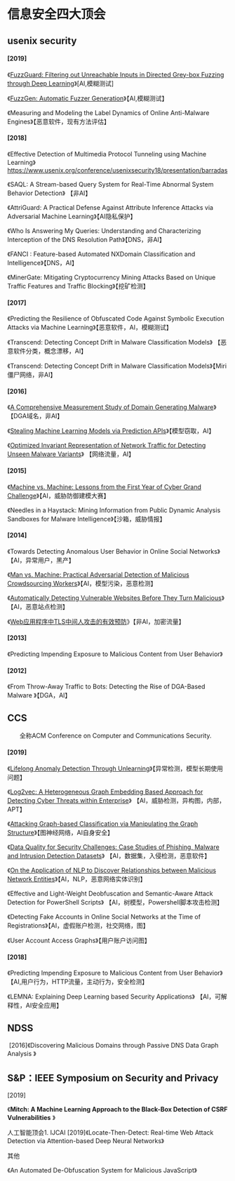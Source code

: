 # 信息安全四大顶会

## usenix security

#### [2019]

《[FuzzGuard: Filtering out Unreachable Inputs in Directed Grey-box Fuzzing through Deep Learning](https://www.usenix.org/conference/usenixsecurity20/presentation/zong)》[AI,模糊测试]  

《[FuzzGen: Automatic Fuzzer Generation](https://www.usenix.org/conference/usenixsecurity20/presentation/ispoglou)》【AI,模糊测试】  

《Measuring and Modeling the Label Dynamics of Online Anti-Malware Engines》【恶意软件，现有方法评估】  

#### [2018]

《Effective Detection of Multimedia Protocol Tunneling using Machine Learning》https://www.usenix.org/conference/usenixsecurity18/presentation/barradas  

《SAQL: A Stream-based Query System for Real-Time Abnormal System Behavior Detection》   【非AI】  

《AttriGuard: A Practical Defense Against Attribute Inference Attacks via Adversarial Machine Learning》【AI隐私保护】  

《Who Is Answering My Queries: Understanding and Characterizing Interception of the DNS Resolution Path》【DNS，非AI】  

《FANCI : Feature-based Automated NXDomain Classification and Intelligence》【DNS，AI】  

《MinerGate: Mitigating Cryptocurrency Mining Attacks Based on Unique Traffic Features and Traffic Blocking》【挖矿检测】   

#### [2017]

《Predicting the Resilience of Obfuscated Code Against Symbolic Execution Attacks via Machine Learning》【恶意软件，AI，模糊测试】  

《Transcend: Detecting Concept Drift in Malware Classification Models》 【恶意软件分类，概念漂移，AI】  

《Transcend: Detecting Concept Drift in Malware Classification Models》【Miri僵尸网络，非AI】   

####  [2016]

《[A Comprehensive Measurement Study of Domain Generating Malware](https://www.usenix.org/conference/usenixsecurity16/technical-sessions/presentation/plohmann)》【DGA域名，非AI】   

《[Stealing Machine Learning Models via Prediction APIs](https://www.usenix.org/conference/usenixsecurity16/technical-sessions/presentation/tramer)》【模型窃取，AI】  

《[Optimized Invariant Representation of Network Traffic for Detecting Unseen Malware Variants](https://www.usenix.org/conference/usenixsecurity16/technical-sessions/presentation/bartos)》 【网络流量，AI】  

####  [2015]

《[Machine vs. Machine: Lessons from the First Year of Cyber Grand Challenge](https://www.usenix.org/conference/usenixsecurity15/technical-sessions/presentation/walker)》【AI，威胁防御建模大赛】  

《Needles in a Haystack: Mining Information from Public Dynamic Analysis Sandboxes for Malware Intelligence》【沙箱，威胁情报】  

####  [2014]

《Towards Detecting Anomalous User Behavior in Online Social Networks》【AI，异常用户，黑产】  

《[Man vs. Machine: Practical Adversarial Detection of Malicious Crowdsourcing Workers](https://www.usenix.org/conference/usenixsecurity14/technical-sessions/presentation/wang)》【AI，模型污染，恶意检测】   

《[Automatically Detecting Vulnerable Websites Before They Turn Malicious](https://www.usenix.org/conference/usenixsecurity14/technical-sessions/presentation/soska)》【AI，恶意站点检测】  

《[Web应用程序中TLS中间人攻击的有效预防](https://www.usenix.org/conference/usenixsecurity14/technical-sessions/presentation/karapanos)》【非AI，加密流量】  

####  [2013]

《Predicting Impending Exposure to Malicious Content from User Behavior》

#### [2012]

《From Throw-Away Traffic to Bots: Detecting the Rise of DGA-Based Malware 》【DGA，AI】 



## CCS

&emsp;&emsp;全称ACM Conference on Computer and Communications Security.

#### [2019]  

《[Lifelong Anomaly Detection Through Unlearning](https://dl.acm.org/authorize?N697113)》【异常检测，模型长期使用问题】  

《[Log2vec: A Heterogeneous Graph Embedding Based Approach for Detecting Cyber Threats within Enterprise](https://dl.acm.org/authorize?N697143)》 【AI，威胁检测，异构图，内部，APT】  

《[Attacking Graph-based Classification via Manipulating the Graph Structure](https://dl.acm.org/authorize?N697267)》【图神经网络，AI自身安全】  

《[Data Quality for Security Challenges: Case Studies of Phishing, Malware and Intrusion Detection Datasets](https://dl.acm.org/authorize?N697217)》  【AI，数据集，入侵检测，恶意软件】  

《[On the Application of NLP to Discover Relationships between Malicious Network Entities](https://dl.acm.org/authorize?N697226)》【AI，NLP，恶意网络实体识别】 

《Effective and Light-Weight Deobfuscation and Semantic-Aware Attack Detection for PowerShell Scripts》 【AI，树模型，Powershell脚本攻击检测】

《Detecting Fake Accounts in Online Social Networks at the Time of Registrations》【AI，虚假账户检测，社交网络，图】

《User Account Access Graphs》【用户账户访问图】

#### [2018]

《Predicting Impending Exposure to Malicious Content from User Behavior》  【AI,用户行为，HTTP流量，主动行为，安全检测】

《LEMNA: Explaining Deep Learning based Security Applications》 【AI，可解释性，AI安全应用】



## NDSS



​     [2016]《Discovering Malicious Domains through Passive DNS Data Graph Analysis 》                



## S&P：IEEE Symposium on Security and Privacy

[2019]

《**Mitch: A Machine Learning Approach to the Black-Box Detection of CSRF Vulnerabilities** 》



人工智能顶会1.  IJCAI               [2019]《Locate-Then-Detect: Real-time Web Attack Detection via Attention-based Deep Neural Networks》 





其他

《An Automated De-Obfuscation System for Malicious JavaScript》